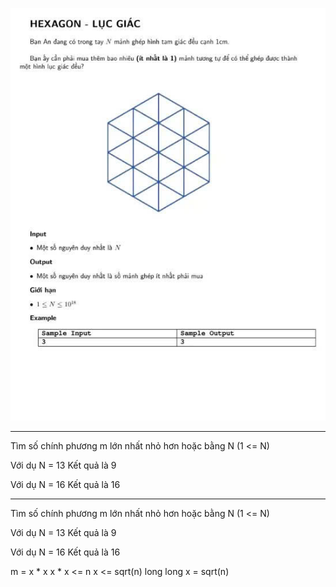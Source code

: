 ![alt text](image.png)

---------------------------
Tìm số chính phương m lớn nhất nhỏ hơn hoặc bằng N
(1 <= N)

Với dụ N = 13
Kết quả là 9

Với dụ N = 16
Kết quả là 16

--------------------------

Tìm số chính phương m lớn nhất nhỏ hơn hoặc bằng N
(1 <= N)

Với dụ N = 13
Kết quả là 9

Với dụ N = 16
Kết quả là 16

m = x * x
x * x <= n
x <= sqrt(n)
long long x = sqrt(n)





